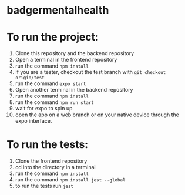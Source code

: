 # badgermentalhealth

# To run the project:

1. Clone this repository and the backend repository
2. Open a terminal in the frontend repository
3. run the command `npm install`
4.  If you are a tester, checkout the test branch with `git checkout origin/test`
5. run the command `expo start`
6. Open another terminal in the backend repository
7. run the command `npm install`
8. run the command `npm run start`
9. wait for expo to spin up
10. open the app on a web branch or on your native device through the expo interface.

# To run the tests:

1. Clone the frontend repository
2. cd into the directory in a terminal
3. run the command `npm install`
4. run the command `npm install jest --global`
5. to run the tests run `jest`
